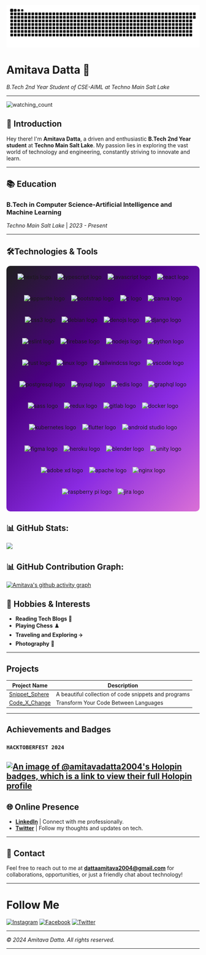 <!--- 👋 Hi, I’m @AmitavaDatta2004
- 👀 I’m interested in ...
- 🌱 I’m currently learning ...
- 💞️ I’m looking to collaborate on ...
- 📫 How to reach me ... --->

<img src="https://raw.githubusercontent.com/AmitavaDatta2004/AmitavaDatta2004/output/snake.svg" alt="Snake animation" />


# **Amitava Datta** 🌟
*B.Tech 2nd Year Student of CSE-AIML at Techno Main Salt Lake*

---
<!-- <p align="left"> <img src="https://komarev.com/ghpvc/?username=AmitavaDatta2004&label=Profile%20views&color=0e75b6&style=flat" alt="AmitavaDatta2004" /> </p> -->
<img src="https://widgetbite.com/stats/AmitavaDatta2004" alt="watching_count" />

## 👋 **Introduction**

Hey there! I'm **Amitava Datta**, a driven and enthusiastic **B.Tech 2nd Year student** at **Techno Main Salt Lake**. My passion lies in exploring the vast world of technology and engineering, constantly striving to innovate and learn.

---

## 📚 **Education**

### **B.Tech in Computer Science-Artificial Intelligence and Machine Learning**
*Techno Main Salt Lake* | *2023 - Present*

---

<!-- ## 🛠️ **Skills & Interests** -->

<!-- ### **Programming Languages**
- **Python** 🐍
- **Java** 💻
- **JavaScript** ☕
- **C++** 🔧
- **C** 🖥 -->

## 🛠️**Technologies & Tools**
<!-- - **Web Development** 🌐
- **App Development** 📱
- **Data Structures & Algorithms** 📊
- **Machine Learning** ⚙
- **Artificial Intelligence** 🤖 -->

<div style="display: flex; flex-wrap: wrap; gap: 16px; align-items: center; justify-content: center; padding: 20px; border-radius: 10px; background: linear-gradient(135deg, #1f1f1f, #4b0082, #8a2be2, #da70d6);">
  <!-- Existing icons -->
  <img src="https://img.shields.io/badge/Next.js-242424?logo=nextdotjs&logoColor=00DC82&style=for-the-badge" height="40" alt="nextjs logo" />
  <img src="https://img.shields.io/badge/TypeScript-3178C6?logo=typescript&logoColor=white&style=flat-square" height="40" alt="typescript logo" />
  <img src="https://img.shields.io/badge/JavaScript-F7E018?logo=javascript&logoColor=black&style=flat-square" height="40" alt="javascript logo" />
  <img src="https://img.shields.io/badge/React-61DAFB?logo=react&logoColor=black&style=plastic" height="40" alt="react logo" />
  <img src="https://img.shields.io/badge/Appwrite-F02E65?logo=appwrite&logoColor=white&style=plastic" height="40" alt="appwrite logo" />
  <img src="https://img.shields.io/badge/Bootstrap-7952B3?logo=bootstrap&logoColor=white&style=flat-square" height="40" alt="bootstrap logo" />
  <img src="https://img.shields.io/badge/C-A8B9CC?logo=c&logoColor=black&style=for-the-badge" height="40" alt="c logo" />
  <img src="https://img.shields.io/badge/Canva-00C4CC?logo=canva&logoColor=black&style=flat-square" height="40" alt="canva logo" />
  <img src="https://img.shields.io/badge/CSS3-1572B6?logo=css3&logoColor=white&style=plastic" height="40" alt="css3 logo" />
  <img src="https://img.shields.io/badge/Debian-A81D33?logo=debian&logoColor=white&style=for-the-badge" height="40" alt="debian logo" />
  <img src="https://img.shields.io/badge/Deno-000000?logo=deno&logoColor=white&style=flat-square" height="40" alt="denojs logo" />
  <img src="https://img.shields.io/badge/Django-092E20?logo=django&logoColor=white&style=plastic" height="40" alt="django logo" />
  <img src="https://img.shields.io/badge/ESLint-4B32C3?logo=eslint&logoColor=white&style=for-the-badge" height="40" alt="eslint logo" />
  <img src="https://img.shields.io/badge/Firebase-FFCA28?logo=firebase&logoColor=black&style=for-the-badge" height="40" alt="firebase logo" />
  <img src="https://img.shields.io/badge/Node.js-339933?logo=nodedotjs&logoColor=white&style=plastic" height="40" alt="nodejs logo" />
  <img src="https://img.shields.io/badge/Python-3776AB?logo=python&logoColor=white&style=plastic" height="40" alt="python logo" />
  <img src="https://img.shields.io/badge/Rust-000000?logo=rust&logoColor=white&style=for-the-badge" height="40" alt="rust logo" />
  <img src="https://img.shields.io/badge/Linux-FCC624?logo=linux&logoColor=black&style=for-the-badge" height="40" alt="linux logo" />
  <img src="https://img.shields.io/badge/Tailwind CSS-06B6D4?logo=tailwindcss&logoColor=black&style=for-the-badge" height="40" alt="tailwindcss logo" />
  <img src="https://img.shields.io/badge/Visual Studio Code-007ACC?logo=visualstudiocode&logoColor=white&style=flat-square" height="40" alt="vscode logo" />
  
  <!-- 20 New icons -->
  <img src="https://img.shields.io/badge/PostgreSQL-336791?logo=postgresql&logoColor=white&style=plastic" height="40" alt="postgresql logo" />
  <img src="https://img.shields.io/badge/MySQL-4479A1?logo=mysql&logoColor=white&style=for-the-badge" height="40" alt="mysql logo" />
  <img src="https://img.shields.io/badge/Redis-DC382D?logo=redis&logoColor=white&style=flat-square" height="40" alt="redis logo" />
  <img src="https://img.shields.io/badge/GraphQL-E10098?logo=graphql&logoColor=white&style=plastic" height="40" alt="graphql logo" />
  <img src="https://img.shields.io/badge/Sass-CC6699?logo=sass&logoColor=white&style=for-the-badge" height="40" alt="sass logo" />
  <img src="https://img.shields.io/badge/Redux-764ABC?logo=redux&logoColor=white&style=plastic" height="40" alt="redux logo" />
  <img src="https://img.shields.io/badge/GitLab-FC6D26?logo=gitlab&logoColor=white&style=for-the-badge" height="40" alt="gitlab logo" />
  <img src="https://img.shields.io/badge/Docker-2496ED?logo=docker&logoColor=white&style=plastic" height="40" alt="docker logo" />
  <img src="https://img.shields.io/badge/Kubernetes-326CE5?logo=kubernetes&logoColor=white&style=for-the-badge" height="40" alt="kubernetes logo" />
  <img src="https://img.shields.io/badge/Flutter-02569B?logo=flutter&logoColor=white&style=flat-square" height="40" alt="flutter logo" />
  <img src="https://img.shields.io/badge/Android Studio-3DDC84?logo=androidstudio&logoColor=white&style=plastic" height="40" alt="android studio logo" />
  <img src="https://img.shields.io/badge/Figma-F24E1E?logo=figma&logoColor=white&style=for-the-badge" height="40" alt="figma logo" />
  <img src="https://img.shields.io/badge/Heroku-430098?logo=heroku&logoColor=white&style=plastic" height="40" alt="heroku logo" />
  <img src="https://img.shields.io/badge/Blender-F5792A?logo=blender&logoColor=white&style=flat-square" height="40" alt="blender logo" />
  <img src="https://img.shields.io/badge/Unity-000000?logo=unity&logoColor=white&style=for-the-badge" height="40" alt="unity logo" />
  <img src="https://img.shields.io/badge/Adobe XD-FF61F6?logo=adobexd&logoColor=white&style=plastic" height="40" alt="adobe xd logo" />
  <img src="https://img.shields.io/badge/Apache-D22128?logo=apache&logoColor=white&style=for-the-badge" height="40" alt="apache logo" />
  <img src="https://img.shields.io/badge/Nginx-009639?logo=nginx&logoColor=white&style=plastic" height="40" alt="nginx logo" />
  <img src="https://img.shields.io/badge/Raspberry Pi-A22846?logo=raspberrypi&logoColor=white&style=for-the-badge" height="40" alt="raspberry pi logo" />
  <img src="https://img.shields.io/badge/Jira-0052CC?logo=jira&logoColor=white&style=plastic" height="40" alt="jira logo" />
</div>

<!-- ### **Other Interests**
- **Robotics** 🤖
- **Cybersecurity** 🔐 -->



## 📊 GitHub Stats:

![](https://github-readme-stats.vercel.app/api/top-langs/?username=AmitavaDatta2004&theme=merko&hide_border=false&include_all_commits=true&count_private=true&layout=compact)

## 📊 GitHub Contribution Graph:
[![Amitava's github activity graph](https://github-readme-activity-graph.vercel.app/graph?username=AmitavaDatta2004&bg_color=000000&color=ffbb00&line=ff0000&point=10f000&area=true&hide_border=false)]()

## 🎨 **Hobbies & Interests**

- **Reading Tech Blogs** 📖
- **Playing Chess** ♟️
- **Traveling and Exploring** ✈️
- **Photography** 📸

---

##  **Projects**
| Project Name                                                       | Description                                       |
| ------------------------------------------------------------------ | ------------------------------------------------- |
| [Snippet_Sphere](https://snippetsphere-five.vercel.app/)                                 | A beautiful collection of code snippets and programs|
| [Code_X_Change](https://code-x-change.vercel.app/)                              | Transform Your Code Between Languages          |

---
##  **Achievements and Badges**

### `HACKTOBERFEST 2024`
[![An image of @amitavadatta2004's Holopin badges, which is a link to view their full Holopin profile](https://holopin.me/amitavadatta2004)](https://holopin.io/@amitavadatta2004)
---

## 🌐 **Online Presence**

- **[LinkedIn](https://www.linkedin.com/in/amitava-datta-301920292/)** | Connect with me professionally.
- **[Twitter](https://x.com/Amitava2004)** | Follow my thoughts and updates on tech.

---

## 📧 **Contact**

Feel free to reach out to me at **dattaamitava2004@gmail.com** for collaborations, opportunities, or just a friendly chat about technology!

---



# Follow Me

[![Instagram](https://img.shields.io/badge/Instagram-E4405F?style=for-the-badge&logo=instagram&logoColor=white)](https://www.instagram.com/amitava_2004/)
[![Facebook](https://img.shields.io/badge/Facebook-1877F2?style=for-the-badge&logo=facebook&logoColor=white)](https://www.facebook.com/profile.php?id=100072284777063)
[![Twitter](https://img.shields.io/badge/Twitter-1DA1F2?style=for-the-badge&logo=twitter&logoColor=white)](https://x.com/Amitava2004)

---

*© 2024 Amitava Datta. All rights reserved.*

---

